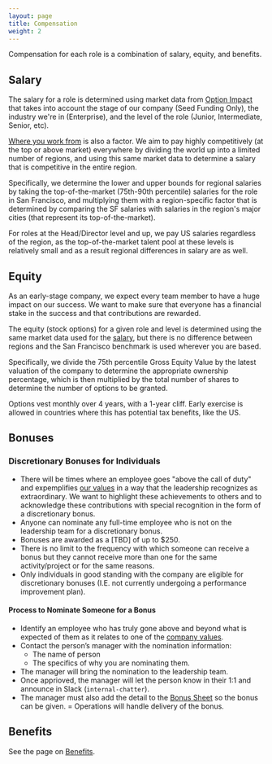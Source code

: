 ```yaml
---
layout: page
title: Compensation
weight: 2
---
```


Compensation for each role is a combination of salary, equity, and benefits.

## Salary

The salary for a role is determined using market data from [Option Impact](https://www.optionimpact.com/) that takes into account the stage of our company (Seed Funding Only), the industry we're in (Enterprise), and the level of the role (Junior, Intermediate, Senior, etc).

[Where you work from](/company/all-remote#where-we-hire) is also a factor.
We aim to pay highly competitively (at the top or above market) everywhere by
dividing the world up into a limited number of regions,
and using this same market data to determine a salary that is competitive in the entire region.

Specifically, we determine the lower and upper bounds for regional salaries by
taking the top-of-the-market (75th-90th percentile) salaries for the role in San Francisco, and
multiplying them with a region-specific factor that is determined by comparing the SF salaries with salaries in the region's major cities (that represent its top-of-the-market).

For roles at the Head/Director level and up, we pay US salaries regardless of the region,
as the top-of-the-market talent pool at these levels is relatively small and as a result regional differences in salary are as well.

## Equity

As an early-stage company, we expect every team member to have a huge impact on our success. We want to make sure that everyone has a financial stake in the success and that contributions are rewarded.

The equity (stock options) for a given role and level is determined using the same market data used for the [salary](#salary), but there is no difference between regions and the San Francisco benchmark is used wherever you are based.

Specifically, we divide the 75th percentile Gross Equity Value by the latest valuation of the company to determine the appropriate ownership percentage, which is then multiplied by the total number of shares to determine the number of options to be granted.

Options vest monthly over 4 years, with a 1-year cliff. Early exercise is allowed in countries where this has potential tax benefits, like the US.

## Bonuses

### Discretionary Bonuses for Individuals
- There will be times where an employee goes "above the call of duty" and expemplifies [our values](https://handbook.meltano.com/company/values) in a way that the leadership recognizes as extraordinary.  We want to highlight these achievements to others and to acknowledge these contributions with special recognition in the form of a discretionary bonus.
 - Anyone can nominate any full-time employee who is not on the leadership team for a discretionary bonus. 
 - Bonuses are awarded as a [TBD] of up to $250.
 - There is no limit to the frequency with which someone can receive a
   bonus but they cannot receive more than one for the same activity/project or for the same reasons.
 - Only individuals in good standing with the company are eligible for discretionary bonuses (I.E. not currently undergoing a performance improvement plan).

#### Process to Nominate Someone for a Bonus    
- Identify an employee who has truly gone above and beyond what is expected of them as it relates to one of the [company values](https://handbook.meltano.com/company/values).
- Contact the person’s manager with the nomination information:
   - The name of person
   - The specifics of why you are nominating them. 
- The manager will bring the nomination to the leadership team.
- Once apprioved, the manager will let the person know in their 1:1 and announce in Slack (`internal-chatter`). 
- The manager must also add the detail to the [Bonus Sheet](https://docs.google.com/spreadsheets/d/1uuiJj5tySFO6XtjnkiGV0mOuysU3N4xECp1aF8xLpEg/edit#gid=0) so the bonus can be given.
= Operations will handle delivery of the bonus. 

## Benefits

See the page on [Benefits](benefits).
